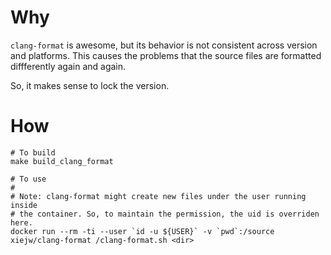 # Why

`clang-format` is awesome, but its behavior is not consistent across version and
platforms. This causes the problems that the source files are formatted
diffferently again and again.

So, it makes sense to lock the version.


# How

    # To build
    make build_clang_format

    # To use
    #
    # Note: clang-format might create new files under the user running inside
    # the container. So, to maintain the permission, the uid is overriden here.
    docker run --rm -ti --user `id -u ${USER}` -v `pwd`:/source xiejw/clang-format /clang-format.sh <dir>


